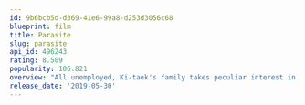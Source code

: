 ```yaml
---
id: 9b6bcb5d-d369-41e6-99a8-d253d3056c68
blueprint: film
title: Parasite
slug: parasite
api_id: 496243
rating: 8.509
popularity: 106.821
overview: "All unemployed, Ki-taek's family takes peculiar interest in the wealthy and glamorous Parks for their livelihood until they get entangled in an unexpected incident."
release_date: '2019-05-30'
---
```

